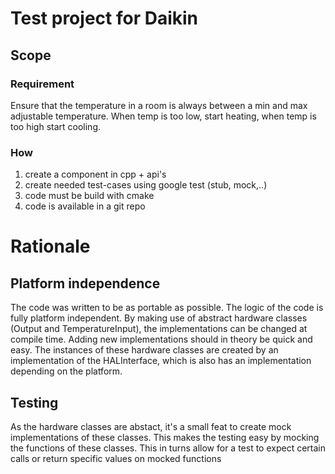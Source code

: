 # Test project for Daikin
## Scope
### Requirement
Ensure that the temperature in a room is always between a min and max adjustable temperature.
When temp is too low, start heating, when temp is too high start cooling.

### How
1. create a component in cpp + api's 
2. create needed test-cases using google test (stub, mock,..)
3. code must be build with cmake
4. code is available in a git repo

# Rationale
## Platform independence
The code was written to be as portable as possible. The logic of the code is fully platform independent.
By making use of abstract hardware classes (Output and TemperatureInput), the implementations can be changed at compile time. Adding new implementations should in theory be quick and easy. The instances of these hardware classes are created by an implementation of the HALInterface, which is also has an implementation depending on the platform.

## Testing
As the hardware classes are abstact, it's a small feat to create mock implementations of these classes.
This makes the testing easy by mocking the functions of these classes. This in turns allow for a test to expect certain calls or return specific values on mocked functions

